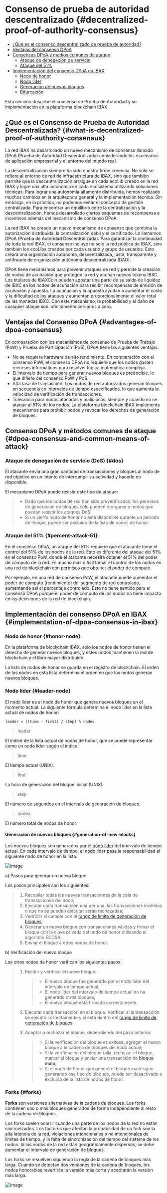 # Consenso de prueba de autoridad descentralizado {#decentralized-proof-of-authority-consensus}
<!-- TOC -->

- [¿Qué es el consenso descentralizado de prueba de autoridad?](#what-is-decentralized-proof-of-authority-consensus)
- [Ventajas del consenso DPoA](#advantages-of-dpoa-consensus)
- [Consensus DPoA y medios comunes de ataque](#dpoa-consensus-and-common-means-of-attack)
    - [Ataque de denegación de servicio](#dos)
    - [Ataque del 51%](#percent-attack-51)
- [Implementación del consenso DPoA en IBAX](#implementation-of-dpoa-consensus-in-ibax)
    - [Nodo de honor](#honor-node)
    - [Nodo líder](#leader-node)
    - [Generación de nuevos bloques](#generation-of-new-blocks)
    - [Bifurcación](#forks)

<!-- /TOC -->

Esta sección describe el consenso de Prueba de Autoridad y su implementación en la plataforma blockchain IBAX.

## ¿Qué es el Consenso de Prueba de Autoridad Descentralizada? {#what-is-decentralized-proof-of-authority-consensus}

La red IBAX ha desarrollado un nuevo mecanismo de consenso llamado DPoA (Prueba de Autoridad Descentralizada) considerando los escenarios de aplicación empresarial y el entorno del mundo real.

La descentralización siempre ha sido nuestra firme creencia. No solo se refiere al entorno de red de infraestructura de IBAX, sino que también permite que la descentralización arraigue en cada ecoLib creado en la red IBAX y logre una alta autonomía en cada ecosistema utilizando soluciones técnicas. Para lograr una autonomía altamente distribuida, hemos realizado muchos cambios en la arquitectura general y la implementación técnica. Sin embargo, en la práctica, no podemos evitar el concepto de gestión centralizada. Para encontrar un equilibrio entre la centralización y la descentralización, hemos desarrollado ciertos esquemas de recompensa e incentivos además del mecanismo de consenso DPoA.

La red IBAX ha creado un nuevo mecanismo de consenso que combina la autorización distribuida, la centralización débil y el certificado. Lo llamamos DPoA (Prueba de Autoridad Descentralizada). Para garantizar la continuidad de toda la red IBAX, el consenso incluye no solo la red pública de IBAX, sino también los ecoLibs creados por cada usuario y grupo de usuarios. Esto creará una organización autónoma, descentralizada, justa, transparente y antifraude de organización autónoma descentralizada (DAO).

DPoA tiene mecanismos para prevenir ataques de red y permite la creación de nodos de acuñación que protegen la red y acuñan nuevos tokens IBXC. Los titulares de IBAXCoin pueden apostar una parte de su saldo de liquidez de IBXC en los nodos de acuñación para recibir recompensas de emisión de acuñación y apuesta. La acuñación y la apuesta ayudan a aumentar el costo y la dificultad de los ataques y aumentan proporcionalmente el valor total de las monedas IBXC. Con este mecanismo, la probabilidad y el daño de cualquier ataque son infinitamente cercanos a cero.

## Ventajas del Consenso DPoA {#advantages-of-dpoa-consensus}

En comparación con los mecanismos de consenso de Prueba de Trabajo (PoW) y Prueba de Participación (PoS), DPoA tiene las siguientes ventajas:

- No se requiere hardware de alto rendimiento. En comparación con el consenso PoW, el consenso DPoA no requiere que los nodos gasten recursos informáticos para resolver lógica matemática compleja.
- El intervalo de tiempo para generar nuevos bloques es predecible, lo que difiere del consenso PoW y PoS.
- Alta tasa de transacción. Los nodos de red autorizados generan bloques en secuencia en intervalos de tiempo especificados, lo que aumenta la velocidad de verificación de transacciones.
- Tolerancia para nodos atacados y maliciosos, siempre y cuando no se ataque al 51% de los nodos. La plataforma blockchain IBAX implementa mecanismos para prohibir nodos y revocar los derechos de generación de bloques.

## Consenso DPoA y métodos comunes de ataque {#dpoa-consensus-and-common-means-of-attack}

### Ataque de denegación de servicio (DoS) {#dos}

El atacante envía una gran cantidad de transacciones y bloques al nodo de red objetivo en un intento de interrumpir su actividad y hacerlo no disponible.

El mecanismo DPoA puede resistir este tipo de ataque:

> - Dado que los nodos de red han sido preverificados, los permisos de generación de bloques solo pueden otorgarse a nodos que puedan resistir los ataques DoS;
> - Si un cierto nodo de honor no está disponible durante un período de tiempo, puede ser excluido de la lista de nodos de honor.

### Ataque del 51% {#percent-attack-51}

En el consenso DPoA, un ataque del 51% requiere que el atacante tome el control del 51% de los nodos de la red. Esto es diferente del ataque del 51% en el consenso PoW, donde el atacante necesita obtener el 51% del poder de cómputo de la red. Es mucho más difícil tomar el control de los nodos en una red de blockchain con permisos que obtener el poder de cómputo.

Por ejemplo, en una red de consenso PoW, el atacante puede aumentar el poder de cómputo (rendimiento) del segmento de red controlado, aumentando así el porcentaje controlado. Esto no tiene sentido para el consenso DPoA porque el poder de cómputo de los nodos no tiene impacto en las decisiones de la red de blockchain.

## Implementación del consenso DPoA en IBAX {#implementation-of-dpoa-consensus-in-ibax}

### Nodo de honor {#honor-node}

En la plataforma de blockchain IBAX, solo los nodos de honor tienen el derecho de generar nuevos bloques, y estos nodos mantienen la red de blockchain y el libro mayor distribuido.

La lista de nodos de honor se guarda en el registro de blockchain. El orden de los nodos en esta lista determina el orden en que los nodos generan nuevos bloques.

### Nodo líder {#leader-node}

El nodo líder es el nodo de honor que genera nuevos bloques en el momento actual. La siguiente fórmula determina el nodo líder en la lista actual de nodos de honor:

``` text
leader = ((time - first) / step) % nodes
```

> leader

El índice de la lista actual de nodos de honor, que se puede representar como un nodo líder según el índice.

> time

El tiempo actual (UNIX).

> first

La hora de generación del bloque inicial (UNIX).

> step

El número de segundos en el intervalo de generación de bloques.

> nodes

El número total de nodos de honor.

#### Generación de nuevos bloques {#generation-of-new-blocks}

Los nuevos bloques son generados por el [nodo líder](#leader-node) del intervalo de tiempo actual. En cada intervalo de tiempo, el nodo líder pasa la responsabilidad al siguiente nodo de honor en la lista.

![image](/block-generation.png)

a) Pasos para generar un nuevo bloque

Los pasos principales son los siguientes:

> 1.  Recopilar todas las nuevas transacciones de la cola de transacciones del nodo;
> 2.  Ejecutar cada transacción una por una, las transacciones inválidas o que no se pueden ejecutar serán rechazadas;
> 3.  Verificar si cumple con el [rango de límite de generación de bloques](../reference/platform-parameters.md#configure-the-generation-of-blocks);
> 4.  Generar un nuevo bloque con transacciones válidas y firmar el bloque con la clave privada del nodo de honor utilizando el algoritmo ECDSA;
> 5.  Enviar el bloque a otros nodos de honor.

b) Verificación del nuevo bloque

Los otros nodos de honor verifican los siguientes pasos:

> 1.  Recibir y verificar el nuevo bloque:
>
>     > -   El nuevo bloque fue generado por el nodo líder del intervalo de tiempo actual;
>     > -   El nodo líder del intervalo de tiempo actual no ha generado otros bloques;
>     > -   El nuevo bloque está firmado correctamente.
>
> 2.  Ejecutar cada transacción en el bloque. Verificar si la transacción se ejecutó correctamente y si está dentro del [rango de límite de generación de bloques](../reference/platform-parameters.md#configure-the-generation-of-blocks).
>
> 3.  Aceptar o rechazar el bloque, dependiendo del paso anterior:
>
>     > -   Si la verificación del bloque es exitosa, agregar el nuevo bloque a la cadena de bloques del nodo actual;
>     > -   Si la verificación del bloque falla, rechazar el bloque, marcar el bloque y enviar una transacción de **bloque malo**;
>     > -   Si el nodo de honor que generó el bloque malo sigue generando ese tipo de bloques, puede ser desactivado o excluido de la lista de nodos de honor.

### Forks {#forks}

**Forks** son versiones alternativas de la cadena de bloques. Los forks contienen uno o más bloques generados de forma independiente al resto de la cadena de bloques.

Los forks suelen ocurrir cuando una parte de los nodos de la red no están sincronizados. Los factores que afectan la probabilidad de un fork son la alta latencia de la red, violaciones intencionales o no intencionales de límites de tiempo, y la falta de sincronización del tiempo del sistema de los nodos. Si los nodos de la red están geográficamente dispersos, se debe aumentar el intervalo de generación de bloques.

Los forks se resuelven siguiendo la regla de la cadena de bloques más larga. Cuando se detectan dos versiones de la cadena de bloques, los nodos honorables revertirán la versión más corta y aceptarán la versión más larga.

![image](/block-fork-resolution.png)
